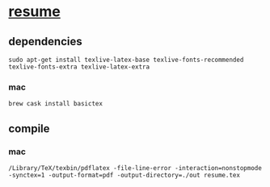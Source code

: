 # [resume](resume.pdf)

## dependencies

```shell script
sudo apt-get install texlive-latex-base texlive-fonts-recommended texlive-fonts-extra texlive-latex-extra
```

### mac 
```shell script
brew cask install basictex
```

## compile


### mac
```shell script
/Library/TeX/texbin/pdflatex -file-line-error -interaction=nonstopmode -synctex=1 -output-format=pdf -output-directory=./out resume.tex
```



